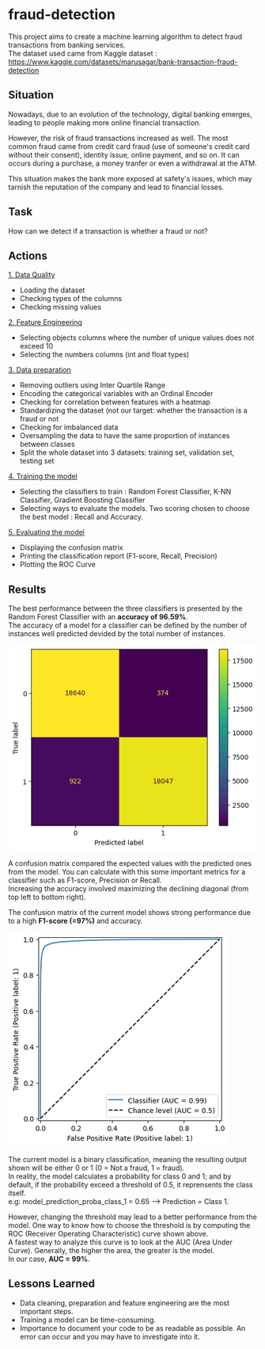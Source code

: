 
# fraud-detection

This project aims to create a machine learning algorithm to detect fraud transactions from banking services.  
The dataset used came from Kaggle dataset : https://www.kaggle.com/datasets/marusagar/bank-transaction-fraud-detection


## Situation

Nowadays, due to an evolution of the technology, digital banking emerges, leading to people making more online financial transaction.   

However, the risk of fraud transactions increased as well.  The most common fraud came from credit card fraud (use of someone's credit card without their consent), identity issue, online payment, and so on. It can occurs during a purchase, a money tranfer or even a withdrawal at the ATM.  

This situation makes the bank more exposed at safety's issues, which may tarnish the reputation of the company and lead to financial losses. 

## Task

How can we detect if a transaction is whether a fraud or not?

## Actions

<ins>1. Data Quality</ins>
- Loading the dataset
- Checking types of the columns
- Checking missing values



<ins>2. Feature Engineering</ins>
- Selecting objects columns where the number of unique values does not exceed 10
- Selecting the numbers columns (int and float types) 

<ins>3. Data preparation</ins>

- Removing outliers using Inter Quartile Range
- Encoding the categorical variables with an Ordinal Encoder
- Checking for correlation between features with a heatmap
- Standardizing the dataset (not our target: whether the transaction is a fraud or not
- Checking for imbalanced data
- Oversampling the data to have the same proportion of instances between classes
- Split the whole dataset into 3 datasets: training set, validation set, testing set

<ins>4. Training the model</ins>

- Selecting the classifiers to train : Random Forest Classifier, K-NN Classifier, Gradient Boosting Classifier
- Selecting ways to evaluate the models. Two scoring chosen to choose the best model : Recall and Accuracy. 

<ins>5. Evaluating the model</ins>

- Displaying the confusion matrix
- Printing the classification report (F1-score, Recall, Precision)
- Plotting the ROC Curve

## Results

The best performance between the three classifiers is presented by the Random Forest Classifier with an **accuracy of 96.59%**.  
The accuracy of a model for a classifier can be defined by the number of instances well predicted devided by the total number of instances. 

![screenshot](images/confusion_matrix.png)

A confusion matrix compared the expected values with the predicted ones from the model. You can calculate with this some important metrics for a classifier such as F1-score, Precision or Recall.  
Increasing the accuracy involved maximizing the declining diagonal (from top left to bottom right).  

The confusion matrix of the current model shows strong performance due to a high **F1-score (=97%)** and accuracy. 

![screenshot](images/roc_curve.png)

The current model is a binary classification, meaning the resulting output shown will be either 0 or 1 (0 = Not a fraud, 1 = fraud).  
In reality, the model calculates a probability for class 0 and 1; and by default, if the probability exceed a threshold of 0.5, it reprensents the class itself.  
e.g: model_prediction_proba_class_1 = 0.65 --> Prediction = Class 1.  

However, changing the threshold may lead to a better performance from the model. One way to know how to choose the threshold is by computing the ROC (Receiver Operating Characteristic) curve shown above.  
A fastest way to analyze this curve is to look at the AUC (Area Under Curve). 
Generally, the higher the area, the greater is the model.  
In our case, **AUC = 99%**.

## Lessons Learned

- Data cleaning, preparation and feature engineering are the most important steps.
- Training a model can be time-consuming. 
- Importance to document your code to be as readable as possible. An error can occur and you may have to investigate into it. 